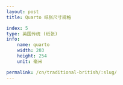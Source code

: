 ```yaml
---
layout: post
title: Quarto 纸张尺寸规格

index: 5
type: 英国传统 (纸张)
info:
    name: quarto
    width: 203
    height: 254
    unit: 毫米

permalink: /cn/traditional-british/:slug/
---
```



